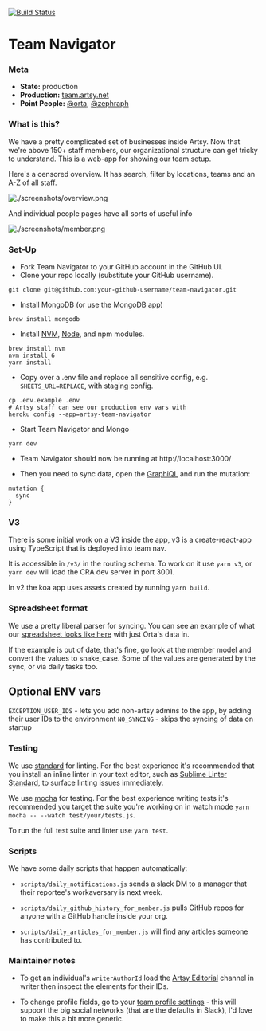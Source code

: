 [![Build Status](https://semaphoreci.com/api/v1/projects/94083eb0-a44a-4b7a-a4be-56ddc5758ac4/560485/badge.svg)](https://semaphoreci.com/artsy-it/team-navigator)

# Team Navigator

### Meta
* __State:__ production
* __Production:__ [team.artsy.net](https://team.artsy.net/)
* __Point People:__ [@orta](https://github.com/orta), [@zephraph](https://github.com/zephraph)

### What is this?

We have a pretty complicated set of businesses inside Artsy. Now that we're above 150+ staff members, our organizational structure can get tricky to understand. This is a web-app for showing our team setup.

Here's a censored overview. It has search, filter by locations, teams and an A-Z of all staff.

![./screenshots/overview.png](./screenshots/overview.png)

And individual people pages have all sorts of useful info

![./screenshots/member.png](./screenshots/member.png)

### Set-Up

- Fork Team Navigator to your GitHub account in the GitHub UI.
- Clone your repo locally (substitute your GitHub username).
```
git clone git@github.com:your-github-username/team-navigator.git
```
- Install MongoDB (or use the MongoDB app)
```
brew install mongodb
```
- Install [NVM](https://github.com/creationix/nvm), [Node](https://nodejs.org/en/), and npm modules.
```
brew install nvm
nvm install 6
yarn install
```
- Copy over a .env file and replace all sensitive config, e.g. `SHEETS_URL=REPLACE`,
with staging config.
```
cp .env.example .env
# Artsy staff can see our production env vars with
heroku config --app=artsy-team-navigator
```
- Start Team Navigator and Mongo
```
yarn dev
```
- Team Navigator should now be running at http://localhost:3000/

- Then you need to sync data, open the [GraphiQL](http://localhost:3000/api?query=mutation%20%7B%0A%20%20sync%0A%7D) and run the mutation:

```
mutation {
  sync
}
```

### V3

There is some initial work on a V3 inside the app, v3 is a create-react-app using TypeScript that is deployed into team nav.

It is accessible in `/v3/` in the routing schema. To work on it use `yarn v3`, or `yarn dev` will load the CRA dev server in port 3001.

In v2 the koa app uses assets created by running `yarn build`.

### Spreadsheet format

We use a pretty liberal parser for syncing. You can see an example of what our [spreadsheet looks like here](https://docs.google.com/spreadsheets/d/1tF5p0e_Nevgb6kZywnDQaQCQ1CW8XY233b-llt2L5sY/edit?usp=sharing) with just Orta's data in.

If the example is out of date, that's fine, go look at the member model and convert the values to snake_case. Some of the values are generated by the sync, or via daily tasks too.

## Optional ENV vars

`EXCEPTION_USER_IDS` - lets you add non-artsy admins to the app, by adding their user IDs to the environment
`NO_SYNCING` - skips the syncing of data on startup

### Testing

We use [standard](https://github.com/feross/standard) for linting. For the best experience it's recommended that you install an inline linter in your text editor, such as [Sublime Linter Standard](https://github.com/Flet/SublimeLinter-contrib-standard), to surface linting issues immediately.

We use [mocha](https://mochajs.org/) for testing. For the best experience writing tests it's recommended you target the suite you're working on in watch mode `yarn mocha -- --watch test/your/tests.js`.

To run the full test suite and linter use `yarn test`.

### Scripts

We have some daily scripts that happen automatically:

* `scripts/daily_notifications.js` sends a slack DM to a manager that their reportee's workaversary is next week.

* `scripts/daily_github_history_for_member.js` pulls GitHub repos for anyone with a GitHub handle inside your org.

* `scripts/daily_articles_for_member.js` will find any articles someone has contributed to.


### Maintainer notes

* To get an individual's `writerAuthorId` load the [Artsy Editorial](https://writer.artsy.net/settings/channels/5759e3efb5989e6f98f77993/edit) channel in writer then inspect the elements for their IDs.

* To change profile fields, go to your [team profile settings](https://artsy.slack.com/customize/profile) - this will support the big social networks (that are the defaults in Slack), I'd love to make this a bit more generic. 
